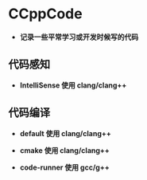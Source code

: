 # CCppCode
- **记录一些平常学习或开发时候写的代码**

## **代码感知**

- **IntelliSense 使用 clang/clang++**

## **代码编译**

- **default 使用 clang/clang++**

- **cmake 使用 clang/clang++**

- **code-runner 使用 gcc/g++**
